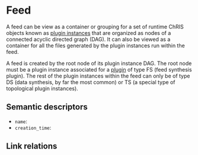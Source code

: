 # Feed

A feed can be view as a container or grouping for a set of runtime ChRIS objects known as
[plugin instances](plugininstance.md) that are organized as nodes of a connected acyclic 
directed graph (DAG). It can also be viewed as a container for all the files generated by
the plugin instances run within the feed.

A feed is created by the root node of its plugin instance DAG. The root node must be a 
plugin instance associated for a [plugin](plugin.md) of type FS (feed synthesis plugin). 
The rest of the plugin instances within the feed can only be of type DS (data synthesis, 
by far the most common) or TS (a special type of topological plugin instances).

## Semantic descriptors

* `name`:
* `creation_time`:

## Link relations